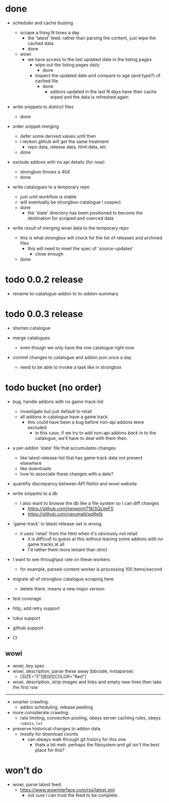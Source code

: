 # done

* scheduler and cache busting
    - scrape a thing N times a day
        - the 'latest' feed. rather than parsing the content, just wipe the cached data
        - done
    - wowi
        - we have access to the last updated date in the listing pages
            - wipe out the listing pages daily
                - done
            - inspect the updated date and compare to age (and type?) of cached file
                - done
                    - addons updated in the last N days have their cache wiped and the data is refreshed again

* write snippets to distinct files
    - done

* order snippet merging
    - defer some derived values until then
    - I reckon github will get the same treatment
        - repo data, release data, html data, etc
    - done

* exclude addons with no api details (for now)
    - strongbox throws a 404
    - done

* write catalogues to a temporary repo
    - just until workflow is stable
    - will eventually be strongbox-catalogue I suspect
    - done
        - the 'state' directory has been positioned to become the destination for scraped and coerced data

* write result of merging wowi data to the temporary repo
    - this is what strongbox will check for the list of releases and archived files
        - this will need to meet the spec of 'source-updates'
            - close enough
    - done

# todo 0.0.2 release

* rename to-catalogue-addon to to-addon-summary

# todo 0.0.3 release

* shorten catalogue

* merge catalogues
    - even though we only have the one catalogue right now

* commit changes to catalogue and addon json once a day
    - need to be able to invoke a task like in strongbox

# todo bucket (no order)

* bug, handle addons with no game-track-list
    - investigate but just default to retail
    - all addons in catalogue have a game track
        - this could have been a bug before non-api addons were excluded
            - in this case, if we try to add non-api addons *back* in to the catalogue, we'll have to deal with them then.
* a per-addon 'state' file that accumulates changes
    - like latest-release-list that has game track data not present elsewhere
    - like downloads
    - how to associate these changes with a date?
* quantifiy discrepancy between API filelist and wowi website
* write snippets to a db
    - I also want to browse the db like a file system so I can diff changes
        - https://github.com/twopoint718/SQLiteFS
        - https://github.com/narumatt/sqlitefs

* 'game-track' in latest-release-set is wrong
    - it uses 'retail' from the html when it's obviously not retail
        - it is difficult to guess at this without leaving some addons with no game tracks at all
        - I'd rather them more leniant than strict
* I want to see throughput rate on these workers
    - for example, parsed-content worker is processing 100 items/second
* migrate all of strongbox catalogue scraping here
    - delete there. means a new major version
* test coverage
* http, add retry support
* tukui support
* github support
* CI

## wowi

* wowi, key spec
* wowi, description, parse these away (bbcode, instaparse):
    - [SIZE=\"5\"][B][I][COLOR=\"Red\"]
* wowi, description, strip images and links and empty new lines *then* take the first row

---

* smarter crawling.
    - addon scheduling, release peeking
* more considerate crawling.
    - rate limiting, connection pooling, obeys server caching rules, obeys `robots.txt`
* preserve historical changes to addon data.
    - mostly for download counts
        - can always walk through git history for this one
            - thats a bit meh. perhaps the filesystem and git isn't the best place for this?

# won't do

* wowi, parse latest feed
    - https://www.wowinterface.com/rss/latest.xml
        - not sure I can trust the feed to be complete.

